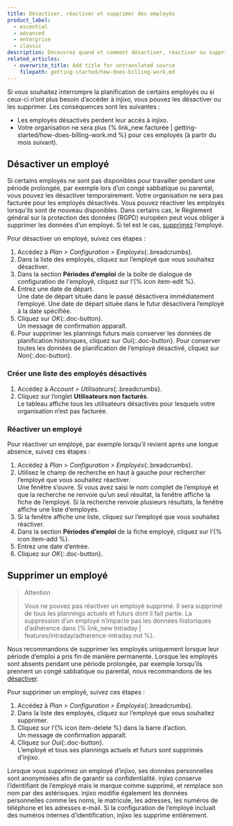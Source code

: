 ```yaml
---
title: Désactiver, réactiver et supprimer des employés
product_label:
  - essential
  - advanced
  - enterprise
  - classic
description: Découvrez quand et comment désactiver, réactiver ou supprimer des employés.
related_articles:
  - overwrite_title: Add title for untranslated source
    filepath: getting-started/how-does-billing-work.md
---
```


Si vous souhaitez interrompre la planification de certains employés ou si ceux-ci n’ont plus besoin d’accéder à injixo, vous pouvez les désactiver ou les supprimer. Les conséquences sont les suivantes&nbsp;:

- Les employés désactivés perdent leur accès à injixo.
- Votre organisation ne sera plus {% link_new facturée | getting-started/how-does-billing-work.md %} pour ces employés (à partir du mois suivant).

## Désactiver un employé

Si certains employés ne sont pas disponibles pour travailler pendant une période prolongée, par exemple lors d’un congé sabbatique ou parental, vous pouvez les désactiver temporairement. Votre organisation ne sera pas facturée pour les employés désactivés. Vous pouvez réactiver les employés lorsqu’ils sont de nouveau disponibles. Dans certains cas, le Règlement général sur la protection des données (RGPD) européen peut vous obliger à supprimer les données d’un employé. Si tel est le cas, [supprimez](#supprimer-un-employé) l’employé.

Pour désactiver un employé, suivez ces étapes&nbsp;:

1. Accédez à _Plan > Configuration > Employés_{:.breadcrumbs}.
2. Dans la liste des employés, cliquez sur l’employé que vous souhaitez désactiver.
3. Dans la section **Périodes d’emploi** de la boîte de dialogue de configuration de l'employé, cliquez sur l’{% icon item-edit %}.
4. Entrez une date de départ.<br>Une date de départ située dans le passé désactivera immédiatement l’employé. Une date de départ située dans le futur désactivera l’employé à la date spécifiée.
5. Cliquez sur _OK_{:.doc-button}.<br>Un message de confirmation apparaît.
6. Pour supprimer les plannings futurs mais conserver les données de planification historiques, cliquez sur _Oui_{:.doc-button}. Pour conserver toutes les données de planification de l’employé désactivé, cliquez sur _Non_{:.doc-button}.

### Créer une liste des employés désactivés

1. Accédez à _Account > Utilisateurs_{:.breadcrumbs}.
2. Cliquez sur l’onglet **Utilisateurs non facturés**.<br>Le tableau affiche tous les utilisateurs désactivés pour lesquels votre organisation n’est pas facturée.

### Réactiver un employé

Pour réactiver un employé, par exemple lorsqu’il revient après une longue absence, suivez ces étapes&nbsp;:

1. Accédez à _Plan > Configuration > Employés_{:.breadcrumbs}.
2. Utilisez le champ de recherche en haut à gauche pour rechercher l’employé que vous souhaitez réactiver.<br>Une fenêtre s’ouvre. Si vous avez saisi le nom complet de l’employé et que la recherche ne renvoie qu’un seul résultat, la fenêtre affiche la fiche de l’employé. Si la recherche renvoie plusieurs résultats, la fenêtre affiche une liste d’employés.
3. Si la fenêtre affiche une liste, cliquez sur l’employé que vous souhaitez réactiver.
4. Dans la section **Périodes d’emploi** de la fiche employé, cliquez sur l’{% icon item-add %}.
5. Entrez une date d’entrée. 
6. Cliquez sur _OK_{:.doc-button}.

## Supprimer un employé

> Attention
>
> Vous ne pouvez pas réactiver un employé supprimé. Il sera supprimé de tous les plannings actuels et futurs dont il fait partie. La suppression d’un employé n’impacte pas les données historiques d’adhérence dans {% link_new Intraday | features/intraday/adherence-intraday.md %}.

Nous recommandons de supprimer les employés uniquement lorsque leur période d’emploi a pris fin de manière permanente. Lorsque les employés sont absents pendant une période prolongée, par exemple lorsqu’ils prennent un congé sabbatique ou parental, nous recommandons de les [désactiver](#désactiver-un-employé).

Pour supprimer un employé, suivez ces étapes&nbsp;:

1. Accédez à _Plan > Configuration > Employés_{:.breadcrumbs}.
2. Dans la liste des employés, cliquez sur l’employé que vous souhaitez supprimer.
3. Cliquez sur l’{% icon item-delete %} dans la barre d’action.<br>Un message de confirmation apparaît.
4. Cliquez sur _Oui_{:.doc-button}.<br>L’employé et tous ses plannings actuels et futurs sont supprimés d’injixo.

Lorsque vous supprimez un employé d’injixo, ses données personnelles sont anonymisées afin de garantir sa confidentialité. injixo conserve l’identifiant de l’employé mais le marque comme supprimé, et remplace son nom par des astérisques. injixo modifie également les données personnelles comme les noms, le matricule, les adresses, les numéros de téléphone et les adresses e-mail. Si la configuration de l’employé incluait des numéros internes d’identification, injixo les supprime entièrement.
